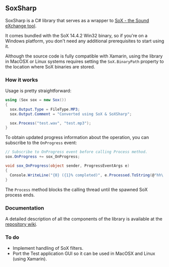 ## SoxSharp

SoxSharp is a C# library that serves as a wrapper to [SoX - the Sound eXchange tool](http://sox.sourceforge.net/).

It comes bundled with the SoX 14.4.2 Win32 binary, so if you're on a Windows platform, you don't need any additional prerequisites to start using it.

Although the source code is fully compatible with Xamarin, using the library in MacOSX or Linux systems requires setting the `SoX.BinaryPath` property to the location where SoX binaries are stored.

### How it works

Usage is pretty straightforward:

```cs
using (Sox sox = new Sox())
{
  sox.Output.Type = FileType.MP3;
  sox.Output.Comment = "Converted using SoX & SoXSharp";

  sox.Process("test.wav", "test.mp3");
}
```
To obtain updated progress information about the operation, you can subscribe to the `OnProgress` event:

```cs
// Subscribe to OnProgress event before calling Process method.
sox.OnProgress += sox_OnProgress;

void sox_OnProgress(object sender, ProgressEventArgs e)
{
  Console.WriteLine("{0} ({1}% completed)", e.Processed.ToString(@"hh\:mm\:ss\.ff"), e.Progress);
}
```
The `Process` method blocks the calling thread until the spawned SoX process ends. 

### Documentation

A detailed description of all the components of the library is available at the [repository wiki](https://github.com/igece/SoxSharp/wiki/Documentation). 

### To do
* Implement handling of SoX filters.
* Port the Test application GUI so it can be used in MacOSX and Linux (using Xamarin).


